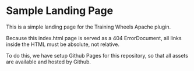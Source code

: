 Sample Landing Page
===================

This is a simple landing page for the Training Wheels Apache plugin.

Because this index.html page is served as a 404 ErrorDocument, all links inside the HTML must be absolute, not relative.

To do this, we have setup Github Pages for this repository, so that all assets are available and hosted by Github.
